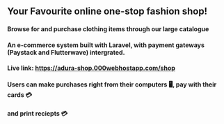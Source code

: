 

## Your Favourite online one-stop fashion shop!

#### Browse for and purchase clothing items through our large catalogue
#### An e-commerce system built with Laravel, with payment gateways (Paystack and Flutterwave) intergrated. 
#### Live link: https://adura-shop.000webhostapp.com/shop

#### Users can make purchases right from their computers :desktop_computer:, pay with their cards :credit_card:
#### and print reciepts :credit_card:




